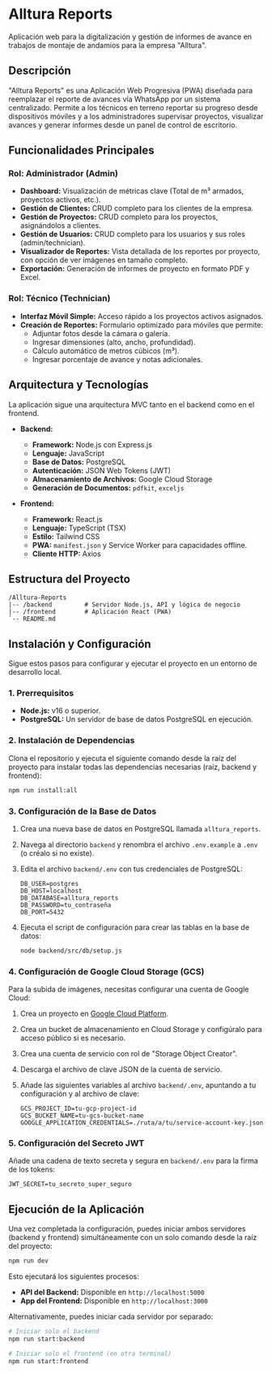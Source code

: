 # Alltura Reports

Aplicación web para la digitalización y gestión de informes de avance en trabajos de montaje de andamios para la empresa "Alltura".

## Descripción

"Alltura Reports" es una Aplicación Web Progresiva (PWA) diseñada para reemplazar el reporte de avances vía WhatsApp por un sistema centralizado. Permite a los técnicos en terreno reportar su progreso desde dispositivos móviles y a los administradores supervisar proyectos, visualizar avances y generar informes desde un panel de control de escritorio.

## Funcionalidades Principales

### Rol: Administrador (Admin)
- **Dashboard:** Visualización de métricas clave (Total de m³ armados, proyectos activos, etc.).
- **Gestión de Clientes:** CRUD completo para los clientes de la empresa.
- **Gestión de Proyectos:** CRUD completo para los proyectos, asignándolos a clientes.
- **Gestión de Usuarios:** CRUD completo para los usuarios y sus roles (admin/technician).
- **Visualizador de Reportes:** Vista detallada de los reportes por proyecto, con opción de ver imágenes en tamaño completo.
- **Exportación:** Generación de informes de proyecto en formato PDF y Excel.

### Rol: Técnico (Technician)
- **Interfaz Móvil Simple:** Acceso rápido a los proyectos activos asignados.
- **Creación de Reportes:** Formulario optimizado para móviles que permite:
  - Adjuntar fotos desde la cámara o galería.
  - Ingresar dimensiones (alto, ancho, profundidad).
  - Cálculo automático de metros cúbicos (m³).
  - Ingresar porcentaje de avance y notas adicionales.

## Arquitectura y Tecnologías

La aplicación sigue una arquitectura MVC tanto en el backend como en el frontend.

- **Backend:**
  - **Framework:** Node.js con Express.js
  - **Lenguaje:** JavaScript
  - **Base de Datos:** PostgreSQL
  - **Autenticación:** JSON Web Tokens (JWT)
  - **Almacenamiento de Archivos:** Google Cloud Storage
  - **Generación de Documentos:** `pdfkit`, `exceljs`

- **Frontend:**
  - **Framework:** React.js
  - **Lenguaje:** TypeScript (TSX)
  - **Estilo:** Tailwind CSS
  - **PWA:** `manifest.json` y Service Worker para capacidades offline.
  - **Cliente HTTP:** Axios

## Estructura del Proyecto

```
/Alltura-Reports
|-- /backend         # Servidor Node.js, API y lógica de negocio
|-- /frontend        # Aplicación React (PWA)
`-- README.md
```

## Instalación y Configuración

Sigue estos pasos para configurar y ejecutar el proyecto en un entorno de desarrollo local.

### 1. Prerrequisitos

- **Node.js:** v16 o superior.
- **PostgreSQL:** Un servidor de base de datos PostgreSQL en ejecución.

### 2. Instalación de Dependencias

Clona el repositorio y ejecuta el siguiente comando desde la raíz del proyecto para instalar todas las dependencias necesarias (raíz, backend y frontend):

```bash
npm run install:all
```

### 3. Configuración de la Base de Datos

1.  Crea una nueva base de datos en PostgreSQL llamada `alltura_reports`.
2.  Navega al directorio `backend` y renombra el archivo `.env.example` a `.env` (o créalo si no existe).
3.  Edita el archivo `backend/.env` con tus credenciales de PostgreSQL:

    ```
    DB_USER=postgres
    DB_HOST=localhost
    DB_DATABASE=alltura_reports
    DB_PASSWORD=tu_contraseña
    DB_PORT=5432
    ```

4.  Ejecuta el script de configuración para crear las tablas en la base de datos:

    ```bash
    node backend/src/db/setup.js
    ```

### 4. Configuración de Google Cloud Storage (GCS)

Para la subida de imágenes, necesitas configurar una cuenta de Google Cloud:

1.  Crea un proyecto en [Google Cloud Platform](https://console.cloud.google.com/).
2.  Crea un bucket de almacenamiento en Cloud Storage y configúralo para acceso público si es necesario.
3.  Crea una cuenta de servicio con rol de "Storage Object Creator".
4.  Descarga el archivo de clave JSON de la cuenta de servicio.
5.  Añade las siguientes variables al archivo `backend/.env`, apuntando a tu configuración y al archivo de clave:

    ```
    GCS_PROJECT_ID=tu-gcp-project-id
    GCS_BUCKET_NAME=tu-gcs-bucket-name
    GOOGLE_APPLICATION_CREDENTIALS=./ruta/a/tu/service-account-key.json
    ```

### 5. Configuración del Secreto JWT

Añade una cadena de texto secreta y segura en `backend/.env` para la firma de los tokens:

```
JWT_SECRET=tu_secreto_super_seguro
```

## Ejecución de la Aplicación

Una vez completada la configuración, puedes iniciar ambos servidores (backend y frontend) simultáneamente con un solo comando desde la raíz del proyecto:

```bash
npm run dev
```

Esto ejecutará los siguientes procesos:
- **API del Backend:** Disponible en `http://localhost:5000`
- **App del Frontend:** Disponible en `http://localhost:3000`

Alternativamente, puedes iniciar cada servidor por separado:

```bash
# Iniciar solo el backend
npm run start:backend

# Iniciar solo el frontend (en otra terminal)
npm run start:frontend
```
